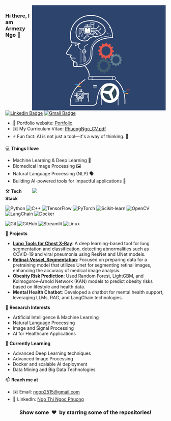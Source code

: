 <img align="right" src="https://github.com/phuongngo25/phuongngo25/blob/phuongngo25_demo/AI_gif.gif" alt="Coder GIF" width="420" height="330">

### Hi there, I am Armezy Ngo 👋
[![Linkedin Badge](https://img.shields.io/badge/-NgoThiNgocPhuong-blue?style=flat-square&logo=Linkedin&logoColor=white&link=https://www.linkedin.com/in/ngo-thi-ngoc-phuong-aa2937301/)](https://www.linkedin.com/in/ngo-thi-ngoc-phuong-aa2937301/)
[![Gmail Badge](https://img.shields.io/badge/-ngop2515@gmail.com-c14438?style=flat-square&logo=Gmail&logoColor=white&link=mailto:ngop2515@gmail.com)](mailto:ngop2515@gmail.com)

- 🎯 Portfolio website: [Portfolio](https://github.com/phuongngo25)
- ✉️ My Curriculum Vitae: [PhuongNgo_CV.pdf](https://github.com/user-attachments/files/20114245/PhuongNgo_CV.pdf
)
- ⚡ Fun fact: AI is not just a tool—it's a way of thinking. 🤖

💻 **Things I love**
- Machine Learning & Deep Learning 🧠
- Biomedical Image Processing 🖼️
- Natural Language Processing (NLP) 🗣️
- Building AI-powered tools for impactful applications 🚀

<a href="https://github.com/anuraghazra/github-readme-stats" title="Go to Source">
  <img align="right" width=420 height="auto" src="https://github-readme-stats.vercel.app/api?username=phuongngo25&show_icons=true&theme=dark&border_color=61dafb&hide_border=true&include_all_commits=true" />
</a>

🛠 **Tech Stack**

![Python](https://img.shields.io/badge/-Python-000000?style=flat&logo=python)
![C++](https://img.shields.io/badge/-C++-000000?style=flat&logo=cplusplus)
![TensorFlow](https://img.shields.io/badge/-TensorFlow-000000?style=flat&logo=tensorflow)
![PyTorch](https://img.shields.io/badge/-PyTorch-000000?style=flat&logo=pytorch)
![Scikit-learn](https://img.shields.io/badge/-Scikit--learn-000000?style=flat&logo=scikit-learn)
![OpenCV](https://img.shields.io/badge/-OpenCV-000000?style=flat&logo=opencv)
![LangChain](https://img.shields.io/badge/-LangChain-000000?style=flat&logo=langchain)
![Docker](https://img.shields.io/badge/-Docker-000000?style=flat&logo=docker)

![Git](https://img.shields.io/badge/-Git-000000?style=flat&logo=git&logoColor=F05032)
![GitHub](https://img.shields.io/badge/-GitHub-000000?style=flat&logo=github&logoColor=FFFFFF)
![Streamlit](https://img.shields.io/badge/-Streamlit-000000?style=flat&logo=streamlit)
![Linux](https://img.shields.io/badge/-Linux-000000?style=flat&logo=linux&logoColor=FCC624)

🧩 **Projects**
- **[Lung Tools for Chest X-Ray](https://github.com/phuongngo25/LungToolsChestXray)**: A deep learning-based tool for lung segmentation and classification, detecting abnormalities such as COVID-19 and viral pneumonia using ResNet and UNet models.
- **[Retinal-Vessel_Segmentation](https://github.com/phuongngo25/retinal_Vessel_Segmentation)**: Focused on preparing data for a pretraining model that utilizes Unet for segmenting retinal images, enhancing the accuracy of medical image analysis.
- **Obesity Risk Prediction**: Used Random Forest, LightGBM, and Kolmogorov-Arnold Network (KAN) models to predict obesity risks based on lifestyle and health data.
- **Mental Health Chatbot**: Developed a chatbot for mental health support, leveraging LLMs, RAG, and LangChain technologies.

🧠 **Research Interests**
- Artificial Intelligence & Machine Learning
- Natural Language Processing
- Image and Signal Processing
- AI for Healthcare Applications

🌱 **Currently Learning**
- Advanced Deep Learning techniques
- Advanced Image Processing
- Docker and scalable AI deployment
- Data Mining and Big Data Technologies


📫 **Reach me at**  
- ✉️ Email: [ngop2515@gmail.com](mailto:ngop2515@gmail.com)  
- 💼 LinkedIn: [Ngo Thi Ngoc Phuong](https://www.linkedin.com/in/ngo-thi-ngoc-phuong-aa2937301/)

<div align="center">
    <h3 align="center">Show some &nbsp;❤️&nbsp; by starring some of the repositories!</h3>
</div>
